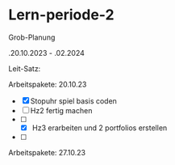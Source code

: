 # Lern-periode-2

Grob-Planung 

 .20.10.2023 - .02.2024

Leit-Satz:



Arbeitspakete: 20.10.23

- [x] Stopuhr spiel basis coden
- [ ] Hz2 fertig machen
- [ ]  - [x] Hz3 erarbeiten und 2 portfolios erstellen
- [ ]



Arbeitspakete: 27.10.23



